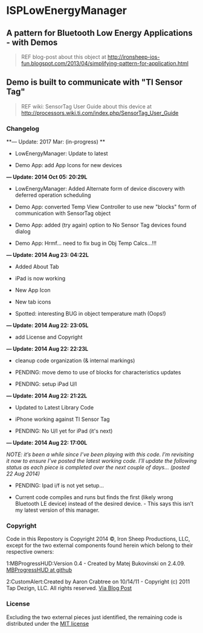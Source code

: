 # ISPLowEnergyManager

## A pattern for Bluetooth Low Energy Applications - with Demos

> REF blog-post about this object at
> http://ironsheep-ios-fun.blogspot.com/2013/04/simplifying-pattern-for-application.html

## Demo is built to communicate with "TI Sensor Tag"

> REF wiki: SensorTag User Guide about this device at
> http://processors.wiki.ti.com/index.php/SensorTag_User_Guide

### Changelog

**— Update: 2017 Mar: (in-progress) **

-   LowEnergyManager: Update to latest 

-   Demo App: add App Icons for new devices

**— Update: 2014 Oct 05: 20:29L**

-   LowEnergyManager: Added Alternate form of device discovery with deferred operation scheduling

-   Demo App: converted Temp View Controller to use new "blocks" form of communication with SensorTag object

-   Demo App: added (try again) option to No Sensor Tag devices found dialog

-   Demo App: Hrmf... need to fix bug in Obj Temp Calcs...!!!

**— Update: 2014 Aug 23: 04:22L**

-   Added About Tab

-   iPad is now working

-   New App Icon

-   New tab icons

-   Spotted: interesting BUG in object temperature math (Oops!)

**— Update: 2014 Aug 22: 23:05L**

-   add License and Copyright

**— Update: 2014 Aug 22: 22:23L**

-   cleanup code organization (& internal markings)

-   PENDING: move demo to use of blocks for characteristics updates

-   PENDING: setup iPad U/I

**— Update: 2014 Aug 22: 21:22L**

-   Updated to Latest Library Code

-   iPhone working against TI Sensor Tag

-   PENDING: No U/I yet for iPad (it's next)

**— Update: 2014 Aug 22: 17:00L**

*NOTE: it’s been a while since I’ve been playing with this code. I’m
revisiting it now to ensure I’ve posted the latest working code. I’ll
update the following status as each piece is completed over the next
couple of days… (posted 22 Aug 2014)*

-   PENDING: Ipad i/f is not yet setup...

-   Current code compiles and runs but finds the first (likely wrong
    Bluetooth LE device) instead of the desired device. - This says this
    isn’t my latest version of this manager.

### Copyright

Code in this Repostory is Copyright 2014 ©, Iron Sheep Productions, LLC,
except for the two external components found herein which belong to
their respective owners:

1:MBProgressHUD:Version 0.4 - Created by Matej Bukovinski on 2.4.09.
[MBProgressHUD at github][]

2:CustomAlert:Created by Aaron Crabtree on 10/14/11 - Copyright (c) 2011
Tap Dezign, LLC. All rights reserved. [Via Blog Post][]

### License

Excluding the two external pieces just identified, the remaining code is
distributed under the [MIT license][]

  [MBProgressHUD at github]: http://github.com/jdg/MBProgressHUD
  [Via Blog Post]: http://code.tutsplus.com/tutorials/ios-sdk-uialertview-custom-graphics--mobile-8886
  [MIT license]: https://github.com/ironsheep/ISPLowEnergyManager/blob/master/LICENSE
